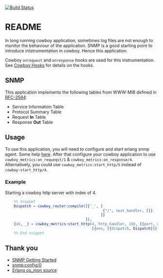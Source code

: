 [![Build Status](https://travis-ci.org/emb/cowboy_metrics.svg?branch=release/v0.1.0)](https://travis-ci.org/emb/cowboy_metrics)
# README

In long running cowboy application, sometimes log files are not enough
to monitor the behaviour of the application. SNMP is a good starting
point to introduce intstrumentation in cowboy. Hence this application.

Cowboy `onrequest` and `onresponse` hooks are used for this
instrumentation. See
[Cowboy Hooks](http://ninenines.eu/docs/en/cowboy/HEAD/guide/hooks/)
for details on the hooks.

## SNMP

This application implements the following tables from WWW-MIB defined
in [RFC-2594](https://tools.ietf.org/html/rfc2594):

* Service Information Table
* Protocol Summary Table
* Request **In** Table
* Response **Out** Table

## Usage

To use this application, you will need to configure and start erlang
snmp agent. Some help
[here](https://erlangcentral.org/wiki/index.php/SNMP_Quick_Start). After
that configure your cowboy application to use
`cowboy_metrics:on_requeqst/1` &
`cowboy_metrics:on_response/4`. Alternatively, you could use
`cowboy_metrics:start_http/5` instead of `cowboy:start_http/4`.

### Example

Starting a cowboy http server with index of 4.

```erlang
    %% Snippet
    Dispatch = cowboy_router:compile([{'_', [
                                             {"/", test_handler, []}
                                            ]}
                                     ]),
    {ok, _} = cowboy_metrics:start_http(4, http_handler, 100, [{port, 80}],
                                        [{env, [{dispatch, Dispatch}]}]),
    %% End snippet
```


## Thank you

* [SNMP Getting Started](https://erlangcentral.org/wiki/index.php/SNMP_Quick_Start)
* [snmp:config/0](http://www.erlang.org/doc/man/snmp.html#config-0)
* [Erlang os_mon source](https://github.com/erlang/otp/tree/maint/lib/os_mon)
